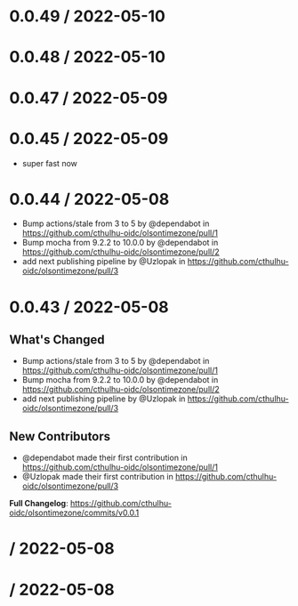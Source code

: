 0.0.49 / 2022-05-10
==================

 

 0.0.48 / 2022-05-10
==================

 

 0.0.47 / 2022-05-09
==================

 

 0.0.45 / 2022-05-09
==================

* super fast now 

 0.0.44 / 2022-05-08
==================

* Bump actions/stale from 3 to 5 by @dependabot in https://github.com/cthulhu-oidc/olsontimezone/pull/1
* Bump mocha from 9.2.2 to 10.0.0 by @dependabot in https://github.com/cthulhu-oidc/olsontimezone/pull/2
* add next publishing pipeline by @Uzlopak in https://github.com/cthulhu-oidc/olsontimezone/pull/3 

 0.0.43 / 2022-05-08
==================

## What's Changed
* Bump actions/stale from 3 to 5 by @dependabot in https://github.com/cthulhu-oidc/olsontimezone/pull/1
* Bump mocha from 9.2.2 to 10.0.0 by @dependabot in https://github.com/cthulhu-oidc/olsontimezone/pull/2
* add next publishing pipeline by @Uzlopak in https://github.com/cthulhu-oidc/olsontimezone/pull/3

## New Contributors
* @dependabot made their first contribution in https://github.com/cthulhu-oidc/olsontimezone/pull/1
* @Uzlopak made their first contribution in https://github.com/cthulhu-oidc/olsontimezone/pull/3

**Full Changelog**: https://github.com/cthulhu-oidc/olsontimezone/commits/v0.0.1 

  / 2022-05-08
==================

 

  / 2022-05-08
==================

 

 
